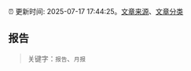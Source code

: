 :alarm_clock: 更新时间: 2025-07-17 17:44:25。[文章来源](/README.md)、[文章分类](/TAGS.md)

## 报告


> 关键字：`报告`、`月报`



